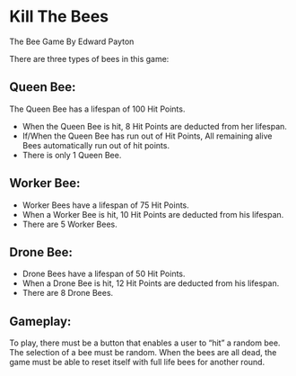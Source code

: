 # Kill The Bees

The Bee Game By Edward Payton

There are three types of bees in this game:

## Queen Bee:
The Queen Bee has a lifespan of 100 Hit Points.
- When the Queen Bee is hit, 8 Hit Points are deducted from her lifespan.
- If/When the Queen Bee has run out of Hit Points, All remaining alive Bees
automatically run out of hit points.
- There is only 1 Queen Bee.

## Worker Bee:
- Worker Bees have a lifespan of 75 Hit Points.
- When a Worker Bee is hit, 10 Hit Points are deducted from his lifespan.
- There are 5 Worker Bees.

## Drone Bee:
- Drone Bees have a lifespan of 50 Hit Points.
- When a Drone Bee is hit, 12 Hit Points are deducted from his lifespan.
- There are 8 Drone Bees.

## Gameplay:
To play, there must be a button that enables a user to “hit” a random bee. The selection of a bee must be random. When the bees are all dead, the game must be able to reset itself with full life bees for another round.
